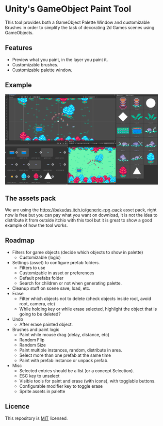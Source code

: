 # Unity's GameObject Paint Tool 

This tool provides both a GameObject Palette Window and customizable Brushes in order to simplify the task of decorating 2d Games scenes using GameObjects.

## Features

 * Preview what you paint, in the layer you paint it.
 * Customizable brushes.
 * Customizable palette window.

## Example 

![Alt text](Images/palette_example.gif?raw=true "Example")

## The assets pack 

We are using the https://bakudas.itch.io/generic-rpg-pack asset pack, right now is free but you can pay what you want on download, it is not the idea to distribute it from outside itchio with this tool but it is great to show a good example of how the tool works.

## Roadmap

* Filters for game objects (decide which objects to show in palette)
  - Customizable (logic)
* Settings (asset) to configure prefab folders.
  - Filters to use
  - Customizable in asset or preferences
  - Default prefabs folder
  - Search for children or not when generating palette.
* Cleanup stuff on scene save, load, etc.
* Erase
  - Filter which objects not to delete (check objects inside root, avoid root, camera, etc)
  - While holding key or while erase selected, highlight the object that is going to be deleted?
* Undo
  - After erase painted object.
* Brushes and paint logic
  - Paint while mouse drag (delay, distance, etc)
  - Random Flip
  - Random Size
  - Paint multiple instances, random, distribute in area.
  - Select more than one prefab at the same time
  - Paint with prefab instance or unpack prefab.
* Misc
  - Selected entries should be a list (or a concept Selection).
  - ESC key to unselect
  - Visible tools for paint and erase (with icons), with togglable buttons.
  - Configurable modifier key to toggle erase
  - Sprite assets in palette

## Licence 

This repository is [MIT](./LICENSE.md) licensed.
